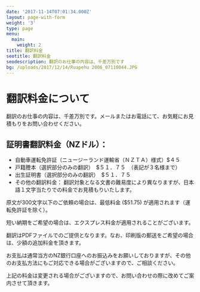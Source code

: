 ```yaml
---
date: '2017-11-14T07:01:34.000Z'
layout: page-with-form
weight: '3'
type: page
menu:
  main:
    weight: 2
title: 翻訳料金
seotitle: 翻訳料金
seodescription: 翻訳のお仕事の内容は、千差万別です
bg: /uploads/2017/12/14/Ruapehu 2006_07110044.JPG
---
```


# 翻訳料金について

翻訳のお仕事の内容は、千差万別です。メールまたはお電話にて、お気軽にお見積もりをお問い合わせください。

## 証明書翻訳料金（NZドル）：

* 自動車運転免許証（ニュージーランド運輸省（ＮＺＴＡ）様式）$４５
* 戸籍謄本（選択部分のみの翻訳）　$５１．７５　（表記が３名様まで）
* 出生証明書（選択部分のみの翻訳）　$５１．７５
* その他の翻訳料金： 翻訳対象となる文書の難易度により異なりますが、日本語１文字当たりでの料金でお見積もりいたします。

原文が300文字以下のご依頼の場合は、最低料金 ($51.75) が適用されます（運転免許証を除く）。

短い納期をご希望の場合は、エクスプレス料金が適用されることがございます。

翻訳はPDFファイルでのご提供となります。なお、印刷版の郵送をご希望の場合は、少額の追加料金を頂きます。

お支払は通常当方のNZ銀行口座へのお振込みをお願いしておりますが、その他のお支払方法にもご対応できる場合がございますので、ご相談ください。

上記の料金は変更される場合がございますので、お問い合わせの際に改めてご案内させて頂きます。
